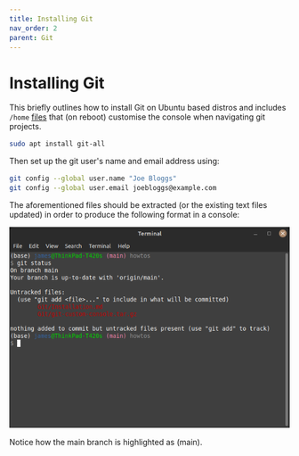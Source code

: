 ```yaml
---
title: Installing Git
nav_order: 2
parent: Git
---
```


# Installing Git

This briefly outlines how to install Git on Ubuntu based distros and includes ```/home``` [files](./git-custom-console.tar.gz) that (on reboot) customise the console when navigating git projects.

```bash
sudo apt install git-all
```

Then set up the git user's name and email address using:

```bash
git config --global user.name "Joe Bloggs"
git config --global user.email joebloggs@example.com
```

The aforementioned files should be extracted (or the existing text files updated) in order to produce the following format in a console:

![](./custom-console.png)

Notice how the main branch is highlighted as (main).
